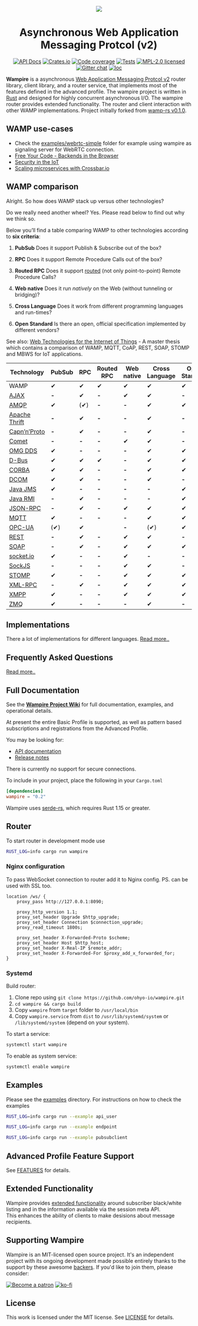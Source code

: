 <div align="center">

[![](https://raw.githubusercontent.com/wiki/ohyo-io/wampire/images/wampire.svg)](#top)

# Asynchronous Web Application Messaging Protcol (v2)

[![API Docs][docrs-badge]][docrs-url]
[![Crates.io][crates-badge]][crates-url]
[![Code coverage][codecov-badge]][codecov-url]
[![Tests][tests-badge]][tests-url]
[![MPL-2.0 licensed][license-badge]][license-url]
[![Gitter chat][gitter-badge]][gitter-url]
[![loc][loc-badge]][loc-url]
</div>

[docrs-badge]: https://img.shields.io/docsrs/wampire?style=flat-square
[docrs-url]: https://docs.rs/wampire/
[crates-badge]: https://img.shields.io/crates/v/wampire.svg?style=flat-square
[crates-url]: https://crates.io/crates/wampire
[license-badge]: https://img.shields.io/badge/license-MIT-blue.svg?style=flat-square
[license-url]: https://github.com/ohyo-io/wampire/blob/master/LICENSE
[gitter-badge]: https://img.shields.io/gitter/room/angular_rust/community.svg?style=flat-square
[gitter-url]: https://gitter.im/angular_rust/community
[tests-badge]: https://img.shields.io/github/workflow/status/ohyo-io/wampire/Tests?label=tests&logo=github&style=flat-square
[tests-url]: https://github.com/ohyo-io/wampire/actions/workflows/tests.yml
[codecov-badge]: https://img.shields.io/codecov/c/github/ohyo-io/wampire?logo=codecov&style=flat-square&token=L7KV27OLY0
[codecov-url]: https://codecov.io/gh/ohyo-io/wampire
[loc-badge]: https://img.shields.io/tokei/lines/github/ohyo-io/wampire?style=flat-square
[loc-url]: https://github.com/ohyo-io/wampire

**Wampire** is a asynchronous [Web Application Messaging Protcol v2](http://wamp-proto.org/) router library, client library, and a router service, that implements most of the features defined in the advanced profile. The wampire project is written in [Rust](https://www.rust-lang.org/) and designed for highly concurrent asynchronous I/O. The wampire router provides extended functionality.  The router and client interaction with other WAMP implementations. 
Project initially forked from [wamp-rs v0.1.0](https://github.com/dyule/wamp-rs).

## WAMP use-cases

- Check the [examples/webrtc-simple](examples/webrtc-simple) folder 
for example using wampire as signaling server for WebRTC connection. 
- [Free Your Code - Backends in the Browser](https://crossbario.com/blog/Free-Your-Code-Backends-in-the-Browser/)
- [Security in the IoT](https://crossbario.com/static/presentations/iot-security/index.html)
- [Scaling microservices with Crossbar.io](https://crossbario.com/static/presentations/microservices/index.html)

## WAMP comparison[](#wamp-compared "Permalink to this headline")

Alright. So how does WAMP stack up versus other technologies?

Do we really need another wheel? Yes. Please read below to find out why we think so.

Below you’ll find a table comparing WAMP to other technologies according to **six criteria**:

1. **PubSub** Does it support Publish & Subscribe out of the box?
  
2. **RPC** Does it support Remote Procedure Calls out of the box?
  
3. **Routed RPC** Does it support [routed](https://wamp-proto.org/why/#unified_routing) (not only point-to-point) Remote Procedure Calls?
  
4. **Web native** Does it run *natively* on the Web (without tunneling or bridging)?
  
5. **Cross Language** Does it work from different programming languages and run-times?
  
6. **Open Standard** Is there an open, official specification implemented by different vendors?
  

See also: [Web Technologies for the Internet of Things](http://iotiran.com/media/k2/attachments/web-technologies.pdf) - A master thesis which contains a comparison of WAMP, MQTT, CoAP, REST, SOAP, STOMP and MBWS for IoT applications.

| Technology | PubSub | RPC | Routed RPC | Web native | Cross Language | Open Standard |
| --- | --- | --- | --- | --- | --- | --- |
| WAMP                          | ✔    | ✔   | ✔   | ✔   | ✔   | ✔   |
| [AJAX](#ajax)                 | **-** | ✔   | **-** | ✔   | ✔   | **-** |
| [AMQP](#amqp)                 | ✔    | (✔) | **-** | **-** | ✔   | ✔   |
| [Apache Thrift](#thrift)      | **-** | ✔   | **-** | **-** | ✔   | **-** |
| [Capn’n’Proto](#capnnproto)   | **-** | ✔   | **-** | **-** | ✔   | **-** |
| [Comet](#comet)               | **-** | **-** | **-** | ✔   | ✔   | **-** |
| [OMG DDS](#omg-dds)           | ✔    | **-** | **-** | **-** | ✔   | ✔   |
| [D-Bus](#d-bus)               | ✔    | ✔   | ✔   | **-** | ✔   | ✔   |
| [CORBA](#corba)               | ✔    | ✔   | **-** | **-** | ✔   | ✔   |
| [DCOM](#dcom)                 | ✔    | ✔   | **-** | **-** | ✔   | **-** |
| [Java JMS](#jms)              | ✔    | **-** | **-** | **-** | **-** | ✔   |
| [Java RMI](#java-rmi)         | **-** | ✔   | **-** | **-** | **-** | ✔   |
| [JSON-RPC](#json-rpc)         | **-** | ✔   | **-** | ✔   | ✔   | ✔   |
| [MQTT](#mqtt)                 | ✔    | **-** | **-** | **-** | ✔   | ✔   |
| [OPC-UA](#opc-ua)             | (✔)  | ✔ |     | **-** | (✔) | ✔   | ✔   |
| [REST](#rest)                 | **-** | ✔   | **-** | ✔   | ✔   | **-** |
| [SOAP](#soap)                 | **-** | ✔   | **-** | ✔   | ✔   | ✔   |
| [socket.io](#socketio)        | ✔    | **-** | **-** | ✔   | **-** | **-** |
| [SockJS](#sockjs)             | **-** | **-** | **-** | ✔   | ✔   | **-** |
| [STOMP](#stomp)               | ✔    | **-** | **-** | ✔   | ✔   | ✔   |
| [XML-RPC](#xml-rpc)           | **-** | ✔   | **-** | ✔   | ✔   | ✔   |
| [XMPP](#xmpp)                 | ✔    | **-** | **-** | ✔   | ✔   | ✔   |
| [ZMQ](#zmq)                   | ✔    | **-** | **-** | **-** | ✔   | **-** |

## Implementations

There a lot of implementations for different languages. [Read more..](https://wamp-proto.org/implementations.html)

## Frequently Asked Questions
[Read more..](https://wamp-proto.org/faq.html)

## Full Documentation

See the [**Wampire Project Wiki**](https://github.com/ohyo-io/wampire/wiki) for full documentation, examples, and operational details.

At present the entire Basic Profile is supported, as well as pattern based subscriptions and registrations from the Advanced Profile.

You may be looking for:

- [API documentation](https://docs.rs/wampire/)
- [Release notes](https://github.com/ohyo-io/wampire/releases)

There is currently no support for secure connections.

To include in your project, place the following in your `Cargo.toml`

```toml
[dependencies]
wampire = "0.2"
```
Wampire uses [serde-rs](https://github.com/serde-rs/serde), which requires Rust 1.15 or greater.

## Router

To start router in development mode use
```bash
RUST_LOG=info cargo run wampire
```

### Nginx configuration

To pass WebSocket connection to router add it to Nginx config.
PS. can be used with SSL too.
```
location /ws/ {
    proxy_pass http://127.0.0.1:8090;
    
    proxy_http_version 1.1;
    proxy_set_header Upgrade $http_upgrade;
    proxy_set_header Connection $connection_upgrade;
    proxy_read_timeout 1800s;

    proxy_set_header X-Forwarded-Proto $scheme;
    proxy_set_header Host $http_host;
    proxy_set_header X-Real-IP $remote_addr;
    proxy_set_header X-Forwarded-For $proxy_add_x_forwarded_for;
}
```

### Systemd

Build router:
1. Clone repo using `git clone https://github.com/ohyo-io/wampire.git`
2. `cd wampire && cargo build`
3. Copy `wampire` from `target` folder to `/usr/local/bin`
4. Copy `wampire.service` from `dist` to `/usr/lib/systemd/system` or `/lib/systemd/system` (depend on your system).

To start a service:
``` bash
systemctl start wampire
```
To enable as system service:
``` bash
systemctl enable wampire
```

## Examples

Please see the [examples](examples) directory.
For instructions on how to check the examples

```bash
RUST_LOG=info cargo run --example api_user
```
```bash
RUST_LOG=info cargo run --example endpoint
```
```bash
RUST_LOG=info cargo run --example pubsubclient
```

## Advanced Profile Feature Support

See [FEATURES](./FEATURES.md) for details.

## Extended Functionality

Wampire provides [extended functionality](https://github.com/ohyo-io/wampire/wiki/Extended-Functionality) 
around subscriber black/white listing and in the information available via the session meta API.  
This enhances the ability of clients to make desisions about message recipients.

## Supporting Wampire

Wampire is an MIT-licensed open source project. It's an independent project with its ongoing development made possible 
entirely thanks to the support by these awesome [backers](./BACKERS.md). If 
you'd like to join them, please consider:

[![Become a patron](https://raw.githubusercontent.com/wiki/ohyo-io/wampire/images/patreon.png)](https://www.patreon.com/dudochkin)
[![ko-fi](https://raw.githubusercontent.com/wiki/ohyo-io/wampire/images/kofi2.png)](https://ko-fi.com/Y8Y3E0YQ)

## License

This work is licensed under the MIT license. See [LICENSE](./LICENSE) for details.
